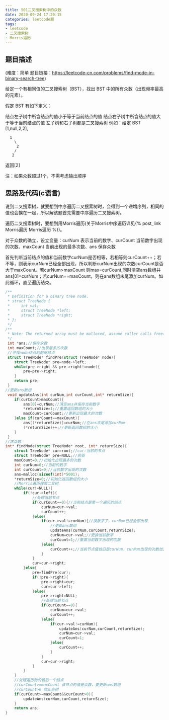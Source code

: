 ```yaml
---
title: 501二叉搜索树中的众数
date: 2020-09-24 17:20:15
categories: leetcode题
tags:
- leetcode
- 二叉搜索树
- Morris遍历
---
```


## 题目描述

(难度：简单 题目链接：https://leetcode-cn.com/problems/find-mode-in-binary-search-tree)

给定一个有相同值的二叉搜索树（BST），找出 BST 中的所有众数（出现频率最高的元素）。

假定 BST 有如下定义：

结点左子树中所含结点的值小于等于当前结点的值
结点右子树中所含结点的值大于等于当前结点的值
左子树和右子树都是二叉搜索树<!--more-->
例如：给定 BST [1,null,2,2],

```
  1
    \
     2
    /
   2
```

返回[2]

注：如果众数超过1个，不需考虑输出顺序 

## 思路及代码(c语言)

说到二叉搜索树，就要想到中序遍历二叉搜索树时，会得到一个递增序列，相同的值也会挨在一起，所以解该题首先需要中序遍历二叉搜索树。

遍历二叉搜索树时，要想到用Morris遍历(关于Morris中序遍历详见{% post_link Morris遍历 Morris遍历 %})。

对于众数的确立，设立变量：curNum 表示当前的数字、curCount 当前数字出现的次数、maxCount 当前出现的最多次数、ans 保存众数

首先判断当前结点的值和当前数字curNum是否相等，若相等则curCount++；若不等，则表示curNum已经全部出现，所以判断curNum出现的次数curCount是否大于maxCount。若curNum>maxCount 则max=curCount,同时清空ans数组并ans[0]=curNum；若curNum==maxCount，则在ans数组末尾添加curNum。如此循环，直至遍历结束。

```c
/**
 * Definition for a binary tree node.
 * struct TreeNode {
 *     int val;
 *     struct TreeNode *left;
 *     struct TreeNode *right;
 * };
 */
/**
 * Note: The returned array must be malloced, assume caller calls free().
 */
 int *ans;//保存众数
 int maxCount;//出现最多的次数
 //寻找node结点的前驱结点
 struct TreeNode* findPre(struct TreeNode* node){
    struct TreeNode* pre=node->left;
    while(pre->right && pre->right!=node){
        pre=pre->right;
    }
    return pre;
 }
//更新ans数组
 void updateAns(int curNum,int curCount,int* returnSize){
    if(curCount>maxCount){
        ans[0]=curNum;//清空ans并保存当前数字
        *returnSize=1;//重置返回数组的大小
        maxCount=curCount;//更新出现最大的次数
    }else if(curCount==maxCount){
        ans[(*returnSize)]=curNum;//在ans末尾添加curNum
        (*returnSize)++;//更新返回数组的大小
    }
 }
//求众数
int* findMode(struct TreeNode* root, int* returnSize){
    struct TreeNode* cur=root;//cur:当前的节点
    struct TreeNode* pre=NULL;//前驱
    maxCount=0;//初始化出现最多的次数
    int curNum=0;//当前的数字
    int curCount=0;//当前数字出现的次数
    ans=malloc(sizeof(int)*5001);
    *returnSize=0;//初始化返回数组的大小
    //Morris遍历搜索二叉树
    while(cur!=NULL){
        if(!cur->left){
            //处理当前节点
            if(curCount==0){//当前结点是第一个遍历的结点
                curNum=cur->val;
                curCount++;
            }else{
                if(cur->val!=curNum){//换数字了，curNum已经全部出现
                    //更新ans数组
                    updateAns(curNum,curCount,returnSize);
                    curNum=cur->val;//更换当前数字
                    curCount=1;//重置当前数字出现的次数
                }else{
                    curCount++;//当前节点值依旧是curNum，curNum出现的次数加1
                }
            }
            cur=cur->right;
        }else{
            pre=findPre(cur);
            if(!pre->right){
                pre->right=cur;
                cur=cur->left;
            }else{
                pre->right=NULL;
                //处理当前节点
                if(curCount==0){
                    curNum=cur->val;
                    curCount++;
                }else{
                    if(cur->val!=curNum){
                        updateAns(curNum,curCount,returnSize);
                        curNum=cur->val;
                        curCount=1;
                    }else{
                        curCount++;
                    }
                }
                cur=cur->right;
            }
        }
    }
    //处理遍历到的最后一个结点
    //curCount>=maxCount 该节点的值是众数，要更新ans数组
    //curCount>0 防止空树
    if(curCount>=maxCount&&curCount>0){
        updateAns(curNum,curCount,returnSize);
    }
    return ans;
}
```

